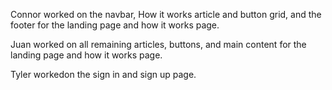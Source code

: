 Connor worked on the navbar, How it works article and button grid, and the footer for the landing page and how it works page.

Juan worked on all remaining articles, buttons, and main content for the landing page and how it works page.

Tyler workedon the sign in and sign up page.
